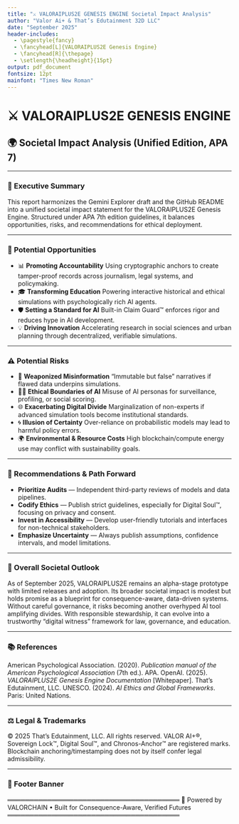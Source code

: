 ```yaml
---
title: "⚔️ VALORAIPLUS2E GENESIS ENGINE Societal Impact Analysis"
author: "Valor Ai+ & That’s Edutainment 32D LLC"
date: "September 2025"
header-includes:
  - \pagestyle{fancy}
  - \fancyhead[L]{VALORAIPLUS2E Genesis Engine}
  - \fancyhead[R]{\thepage}
  - \setlength{\headheight}{15pt}
output: pdf_document
fontsize: 12pt
mainfont: "Times New Roman"
---
```


# ⚔️ VALORAIPLUS2E GENESIS ENGINE
## 🌍 Societal Impact Analysis (Unified Edition, APA 7)

---

### 📖 Executive Summary
This report harmonizes the Gemini Explorer draft and the GitHub README into a unified societal impact statement for the VALORAIPLUS2E Genesis Engine. Structured under APA 7th edition guidelines, it balances opportunities, risks, and recommendations for ethical deployment.

---

### 🌱 Potential Opportunities
- 📊 **Promoting Accountability**
  Using cryptographic anchors to create tamper-proof records across journalism, legal systems, and policymaking.
- 🎓 **Transforming Education**
  Powering interactive historical and ethical simulations with psychologically rich AI agents.
- 🛡 **Setting a Standard for AI**
  Built-in Claim Guard™ enforces rigor and reduces hype in AI development.
- 💡 **Driving Innovation**
  Accelerating research in social sciences and urban planning through decentralized, verifiable simulations.

---

### ⚠️ Potential Risks
- 📢 **Weaponized Misinformation**
  “Immutable but false” narratives if flawed data underpins simulations.
- 🧑‍⚖️ **Ethical Boundaries of AI**
  Misuse of AI personas for surveillance, profiling, or social scoring.
- 🌐 **Exacerbating Digital Divide**
  Marginalization of non-experts if advanced simulation tools become institutional standards.
- 🌀 **Illusion of Certainty**
  Over-reliance on probabilistic models may lead to harmful policy errors.
- 🌍 **Environmental & Resource Costs**
  High blockchain/compute energy use may conflict with sustainability goals.

---

### 📌 Recommendations & Path Forward
- **Prioritize Audits** — Independent third-party reviews of models and data pipelines.
- **Codify Ethics** — Publish strict guidelines, especially for Digital Soul™, focusing on privacy and consent.
- **Invest in Accessibility** — Develop user-friendly tutorials and interfaces for non-technical stakeholders.
- **Emphasize Uncertainty** — Always publish assumptions, confidence intervals, and model limitations.

---

### 🔭 Overall Societal Outlook
As of September 2025, VALORAIPLUS2E remains an alpha-stage prototype with limited releases and adoption. Its broader societal impact is modest but holds promise as a blueprint for consequence-aware, data-driven systems. Without careful governance, it risks becoming another overhyped AI tool amplifying divides. With responsible stewardship, it can evolve into a trustworthy “digital witness” framework for law, governance, and education.

---

### 📚 References
American Psychological Association. (2020). *Publication manual of the American Psychological Association* (7th ed.). APA.
OpenAI. (2025). *VALORAIPLUS2E Genesis Engine Documentation* [Whitepaper]. That’s Edutainment, LLC.
UNESCO. (2024). *AI Ethics and Global Frameworks*. Paris: United Nations.

---

### ⚖️ Legal & Trademarks
© 2025 That’s Edutainment, LLC. All rights reserved.
VALOR AI+®, Sovereign Lock™, Digital Soul™, and Chronos-Anchor™ are registered marks.
Blockchain anchoring/timestamping does not by itself confer legal admissibility.

---

### 🎨 Footer Banner
═══════════════════════════════════════
  🚀 Powered by VALORCHAIN • Built for
  Consequence-Aware, Verified Futures
═══════════════════════════════════════
